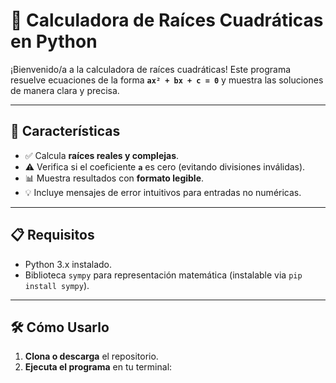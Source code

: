 # 🧮 Calculadora de Raíces Cuadráticas en Python

¡Bienvenido/a a la calculadora de raíces cuadráticas! Este programa resuelve ecuaciones de la forma **`ax² + bx + c = 0`** y muestra las soluciones de manera clara y precisa.

---

## 🚀 Características
- ✅ Calcula **raíces reales y complejas**.
- ⚠️ Verifica si el coeficiente **`a`** es cero (evitando divisiones inválidas).
- 📊 Muestra resultados con **formato legible**.
- 💡 Incluye mensajes de error intuitivos para entradas no numéricas.

---

## 📋 Requisitos
- Python 3.x instalado.
- Biblioteca `sympy` para representación matemática (instalable via `pip install sympy`).

---

## 🛠️ Cómo Usarlo
1. **Clona o descarga** el repositorio.
2. **Ejecuta el programa** en tu terminal: